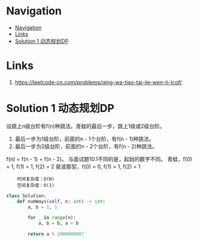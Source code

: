 # Navigation
- [Navigation](#navigation)
- [Links](#links)
- [Solution 1 动态规划DP](#solution-1-%e5%8a%a8%e6%80%81%e8%a7%84%e5%88%92dp)

# Links
1. https://leetcode-cn.com/problems/qing-wa-tiao-tai-jie-wen-ti-lcof/

# Solution 1 动态规划DP
设跳上n级台阶有f(n)种跳法。青蛙的最后一步，跳上1级或2级台阶。
1. 最后一步为1级台阶，前面的n - 1个台阶，有f(n - 1)种跳法。
2. 最后一步为2级台阶，前面的n - 2个台阶，有f(n - 2)种跳法。

f(n) = f(n - 1) + f(n - 2)。
与面试题10.1不同的是，起始的数字不同。
青蛙，f(0) = 1, f(1) = 1, f(2) = 2
斐波那契，f(0) = 0, f(1) = 1, f(2) = 1
```
    时间复杂度：O(N)
    空间复杂度：O(1)
```
```python
class Solution:
    def numWays(self, n: int) -> int:
        a, b = 1, 1

        for _ in range(n):
            a, b = b, a + b

        return a % 1000000007
```
